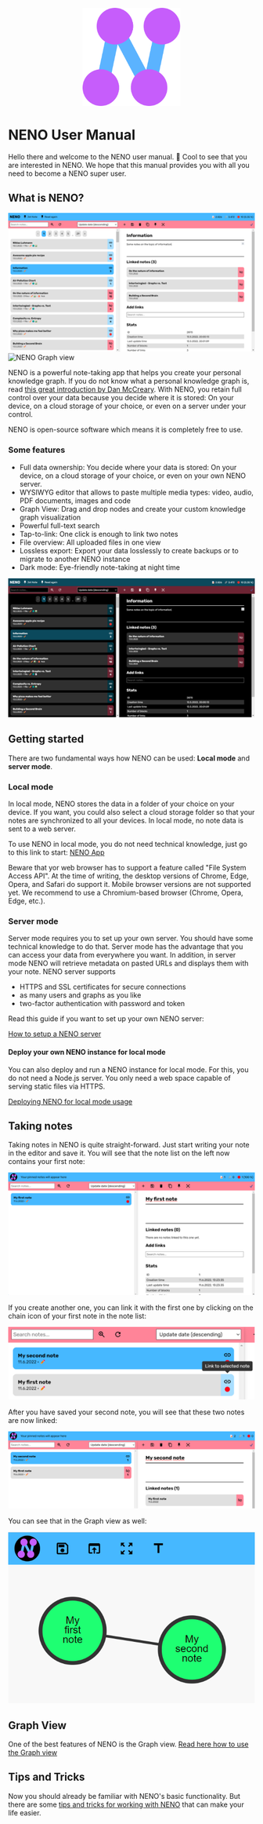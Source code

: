 <p align="center">
  <img
    style="text-align: center;"
    src="../frontend/public/assets/app-icon/logo.svg"
    alt="NENO Logo"
    width="200" height="200" 
  >
</p>

# NENO User Manual

Hello there and welcome to the NENO user manual. 👋 Cool to see that you are interested in NENO. We hope that this manual provides you with all you need to become a NENO super user.

## What is NENO?

![NENO Editor view](./img/neno-light.png)
![NENO Graph view](./img/graph%20view.png)

NENO is a powerful note-taking app that helps you create your personal knowledge graph. If you do not know what a personal knowledge graph is, read [this great introduction by Dan McCreary](https://towardsdatascience.com/personal-knowledge-graphs-9a23a0b099af). With NENO, you retain full control over your data because you decide where it is stored: On your device, on a cloud storage of your choice, or even on a server under your control.

NENO is open-source software which means it is completely free to use.

### Some features

* Full data ownership: You decide where your data is stored: On your device, on a cloud storage of your choice, or even on your own NENO server.
* WYSIWYG editor that allows to paste multiple media types: video, audio, PDF documents, images and code
* Graph View: Drag and drop nodes and create your custom knowledge graph visualization
* Powerful full-text search
* Tap-to-link: One click is enough to link two notes
* File overview: All uploaded files in one view
* Lossless export: Export your data losslessly to create backups or to migrate to another NENO instance
* Dark mode: Eye-friendly note-taking at night time

![NENO Editor view in dark mode](./img/neno-dark.png)

## Getting started

There are two fundamental ways how NENO can be used: **Local mode** and **server mode**.

### Local mode

In local mode, NENO stores the data in a folder of your choice on your
device. If you want, you could also select a cloud storage folder so that your notes are synchronized to all your devices.
In local mode, no note data is sent to a web server.

To use NENO in local mode, you do not need technical knowledge, just go to this link to start:
[NENO App](https://sebastianzimmer.github.io/neno/login)

Beware that yor web browser has to support a feature called
"File System Access API". At the time of writing, the desktop versions
of Chrome, Edge, Opera, and Safari do support it.
Mobile browser versions are not supported yet.
We recommend to use a Chromium-based browser (Chrome, Opera, Edge, etc.).

### Server mode

Server mode requires you to set up your own server.
You should have some technical knowledge to do that.
Server mode has the advantage that you can access your data from everywhere you
want. In addition, in server mode NENO will retrieve metadata on pasted URLs
and displays them with your note.
NENO server supports
* HTTPS and SSL certificates for secure connections
* as many users and graphs as you like
* two-factor authentication with password and token

Read this guide if you want to set up your own NENO server:

[How to setup a NENO server](./Server.md)

#### Deploy your own NENO instance for local mode

You can also deploy and run a NENO instance for local mode.
For this, you do not need a Node.js server. You only need a
web space capable of serving static files via HTTPS.

[Deploying NENO for local mode usage](./DeployNENOLocalMode.md)

## Taking notes

Taking notes in NENO is quite straight-forward. Just start writing your note
in the editor and save it. You will see that the note list on the left now
contains your first note:

![My first note](./img/my-first-note.png)

If you create another one, you can link it with the first one by clicking on the
chain icon of your first note in the note list:

![Link to another note](./img/link-to-another-note.png)

After you have saved your second note, you will see that these two notes are
now linked:

![Two linked notes](./img/two-linked-notes.png)

You can see that in the Graph view as well:

![Two linked notes in Graph view](./img/two-linked-notes-in-graph-view.png)

## Graph View

One of the best features of NENO is the Graph view.
[Read here how to use the Graph view](./GraphView.md)

## Tips and Tricks

Now you should already be familiar with NENO's basic functionality. But there
are some [tips and tricks for working with NENO](./TipsAndTricks.md) that
can make your life easier.
